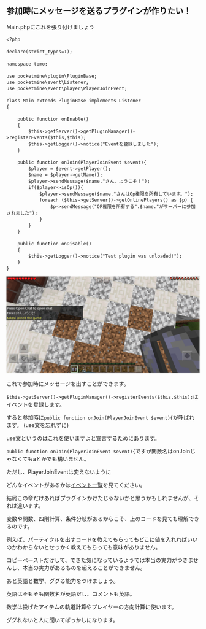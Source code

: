 ## 参加時にメッセージを送るプラグインが作りたい！

Main.phpにこれを張り付けましょう

```
<?php

declare(strict_types=1);

namespace tomo;

use pocketmine\plugin\PluginBase;
use pocketmine\event\Listener;
use pocketmine\event\player\PlayerJoinEvent;

class Main extends PluginBase implements Listener
{

    public function onEnable()
    {
        $this->getServer()->getPluginManager()->registerEvents($this,$this);
        $this->getLogger()->notice("Eventを登録しました");
    }

    public function onJoin(PlayerJoinEvent $event){
        $player = $event->getPlayer();
        $name = $player->getName();
        $player->sendMessage($name."さん、ようこそ！");
        if($player->isOp()){
            $player->sendMessage($name."さんはOp権限を所有しています。");
            foreach ($this->getServer()->getOnlinePlayers() as $p) {
                $p->sendMessage("OP権限を所有する".$name."がサーバーに参加されました");
            }
        }
    }

    public function onDisable()
    {
        $this->getLogger()->notice("Test plugin was unloaded!");
    }
}
```

![004](../img/004.PNG)

これで参加時にメッセージを出すことができます。

`$this->getServer()->getPluginManager()->registerEvents($this,$this);`はイベントを登録します。

すると参加時に`public function onJoin(PlayerJoinEvent $event){`が呼ばれます。 (use文を忘れずに)

use文というのはこれを使いますよと宣言するためにあります。

`public function onJoin(PlayerJoinEvent $event){`ですが関数名はonJoinじゃなくてもaとかでも構いません。

ただし、PlayerJoinEventは変えないように

どんなイベントがあるかは[イベント一覧](https://github.com/pmmp/PocketMine-MP/tree/stable/src/pocketmine/event)を見てください。

結局この章だけあればプラグインかけたじゃないかと思うかもしれませんが、それは違います。

変数や関数、四則計算、条件分岐があるからこそ、上のコードを見ても理解できるのです。

例えば、パーティクルを出すコードを教えてもらってもどこに値を入れればいいのかわからないとせっかく教えてもらっても意味がありません。

コピーペーストだけして、できた気になっているようでは本当の実力がつきませんし、本当の実力があるものを超えることができません。

あと英語と数学、ググる能力をつけましょう。

英語はそもそも関数名が英語だし、コメントも英語。

数学は投げたアイテムの軌道計算やプレイヤーの方向計算に使います。

ググれないと人に聞いてばっかしになります。